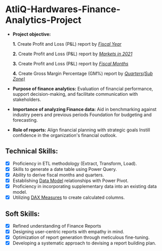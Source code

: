 # AtliQ-Hardwares-Finance-Analytics-Project

- **Project objective:** 

    **1.** Create Profit and Loss (P&L) report by _[Fiscal Year](https://github.com/ShashwatBhardwaj10/AtliQ-Hardwares-Finance-Analytics-Project/blob/main/P%20%26%20L%20By%20Fiscal%20Year.pdf)_ 

    **2.** Create Profit and Loss (P&L) report by _[Markets in 2021](https://github.com/ShashwatBhardwaj10/AtliQ-Hardwares-Finance-Analytics-Project/blob/main/P%20%26%20L%20for%20Markets%20in%202021.pdf)_

    **3.** Create Profit and Loss (P&L) report by _[Fiscal Months](https://github.com/ShashwatBhardwaj10/AtliQ-Hardwares-Finance-Analytics-Project/blob/main/P%20%26%20L%20By%20Fiscal%20Months.pdf)_ 

    **4.** Create Gross Margin Percentage (GM%) report by _[Quarters(Sub Zone)](https://github.com/ShashwatBhardwaj10/AtliQ-Hardwares-Finance-Analytics-Project/blob/main/GM%25%20%20by%20Quarters%20(Sub_Zone).pdf)_

- **Purpose of finance analytics:** Evaluation of financial performance, support decision-making, and facilitate communication with stakeholders.

- **Importance of analyzing Finance data:** Aid in benchmarking against industry peers and previous periods Foundation for budgeting and forecasting.

- **Role of reports:** Align financial planning with strategic goals Instill confidence in the organization's financial outlook.


## Technical Skills:
- [x]	Proficiency in ETL methodology (Extract, Transform, Load).
- [x]	Skills to generate a date table using Power Query.
- [x]	Ability to derive fiscal months and quarters.
- [x]	Establishing [Data Model](https://github.com/ShashwatBhardwaj10/AtliQ-Hardwares-Finance-Analytics-Project/blob/main/Data%20Model.png) relationships with Power Pivot.
- [x]	Proficiency in incorporating supplementary data into an existing data model.
- [x]	Utilizing [DAX Measures](https://github.com/ShashwatBhardwaj10/AtliQ-Hardwares-Finance-Analytics-Project/blob/main/DAX%20Measures.png) to create calculated columns.

## Soft Skills:
- [x]	Refined understanding of Finance Reports
- [x]	Designing user-centric reports with empathy in mind.
- [x]	Optimization of report generation through meticulous fine-tuning.
- [x]	Developing a systematic approach to devising a report building plan.
